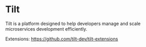 # Tilt

Tilt is a platform designed to help developers manage and scale microservices development efficiently.

Extensions: https://github.com/tilt-dev/tilt-extensions